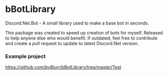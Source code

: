 # bBotLibrary
Discord.Net.Bot - A small library used to make a base bot in seconds.

This package was created to speed up creation of bots for myself. Released to help anyone else who would benefit.
If outdated, feel free to contribute and create a pull request to update to latest Discord.Net version.

### Example project
https://github.com/byBlurr/bBotLibrary/tree/master/Test

